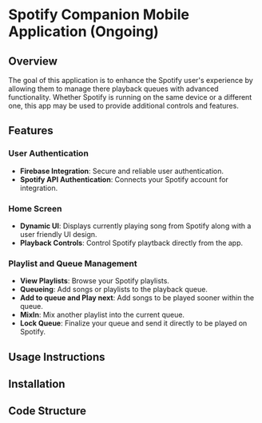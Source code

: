 # Spotify Companion Mobile Application (Ongoing)

## Overview
The goal of this application is to enhance the Spotify user's experience by allowing them to manage there playback queues with advanced functionality. Whether Spotify is running on the same device or a different one, this app may be used to provide additional controls and features.

## Features
### User Authentication
- **Firebase Integration**: Secure and reliable user authentication.
- **Spotify API Authentication**: Connects your Spotify account for integration.

### Home Screen
- **Dynamic UI**: Displays currently playing song from Spotify along with a user friendly UI design.
- **Playback Controls**: Control Spotify playtback directly from the app.

### Playlist and Queue Management
- **View Playlists**: Browse your Spotify playlists.
- **Queueing**: Add songs or playlists to the playback queue.
- **Add to queue and Play next**: Add songs to be played sooner within the queue.
- **MixIn**: Mix another playlist into the current queue.
- **Lock Queue**: Finalize your queue and send it directly to be played on Spotify.

## Usage Instructions

## Installation

## Code Structure
